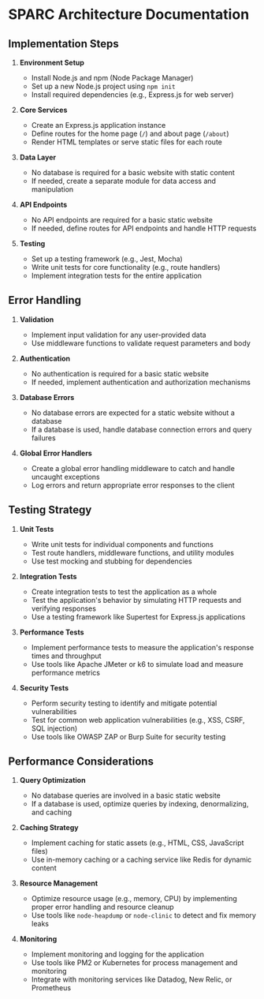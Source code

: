 # SPARC Architecture Documentation

## Implementation Steps

1. **Environment Setup**
   - Install Node.js and npm (Node Package Manager)
   - Set up a new Node.js project using `npm init`
   - Install required dependencies (e.g., Express.js for web server)

2. **Core Services**
   - Create an Express.js application instance
   - Define routes for the home page (`/`) and about page (`/about`)
   - Render HTML templates or serve static files for each route

3. **Data Layer**
   - No database is required for a basic website with static content
   - If needed, create a separate module for data access and manipulation

4. **API Endpoints**
   - No API endpoints are required for a basic static website
   - If needed, define routes for API endpoints and handle HTTP requests

5. **Testing**
   - Set up a testing framework (e.g., Jest, Mocha)
   - Write unit tests for core functionality (e.g., route handlers)
   - Implement integration tests for the entire application

## Error Handling

1. **Validation**
   - Implement input validation for any user-provided data
   - Use middleware functions to validate request parameters and body

2. **Authentication**
   - No authentication is required for a basic static website
   - If needed, implement authentication and authorization mechanisms

3. **Database Errors**
   - No database errors are expected for a static website without a database
   - If a database is used, handle database connection errors and query failures

4. **Global Error Handlers**
   - Create a global error handling middleware to catch and handle uncaught exceptions
   - Log errors and return appropriate error responses to the client

## Testing Strategy

1. **Unit Tests**
   - Write unit tests for individual components and functions
   - Test route handlers, middleware functions, and utility modules
   - Use test mocking and stubbing for dependencies

2. **Integration Tests**
   - Create integration tests to test the application as a whole
   - Test the application's behavior by simulating HTTP requests and verifying responses
   - Use a testing framework like Supertest for Express.js applications

3. **Performance Tests**
   - Implement performance tests to measure the application's response times and throughput
   - Use tools like Apache JMeter or k6 to simulate load and measure performance metrics

4. **Security Tests**
   - Perform security testing to identify and mitigate potential vulnerabilities
   - Test for common web application vulnerabilities (e.g., XSS, CSRF, SQL injection)
   - Use tools like OWASP ZAP or Burp Suite for security testing

## Performance Considerations

1. **Query Optimization**
   - No database queries are involved in a basic static website
   - If a database is used, optimize queries by indexing, denormalizing, and caching

2. **Caching Strategy**
   - Implement caching for static assets (e.g., HTML, CSS, JavaScript files)
   - Use in-memory caching or a caching service like Redis for dynamic content

3. **Resource Management**
   - Optimize resource usage (e.g., memory, CPU) by implementing proper error handling and resource cleanup
   - Use tools like `node-heapdump` or `node-clinic` to detect and fix memory leaks

4. **Monitoring**
   - Implement monitoring and logging for the application
   - Use tools like PM2 or Kubernetes for process management and monitoring
   - Integrate with monitoring services like Datadog, New Relic, or Prometheus